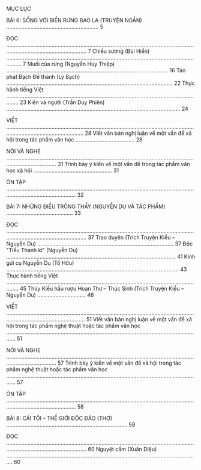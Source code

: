 MỤC LỤC

BÀI 6: SỐNG VỚI BIỂN RỪNG BAO LA (TRUYỆN NGẮN) ............................................................. 5

ĐỌC ................................................................................................................................................................................. 7
    Chiều sương (Bùi Hiển) ...................................................................................................................................... 7
    Muối của rừng (Nguyễn Huy Thiệp) ........................................................................................................... 16
    Tảo phát Bạch Đề thành (Lý Bạch) .............................................................................................................. 22
    Thực hành tiếng Việt .................................................................................................................................... 23
    Kiến và người (Trần Duy Phiên) ................................................................................................................... 24

VIẾT ............................................................................................................................................................................... 28
    Viết văn bản nghị luận về một vấn đề xã hội trong tác phẩm văn học ....................................... 28

NÓI VÀ NGHE ............................................................................................................................................................. 31
    Trình bày ý kiến về một vấn đề trong tác phẩm văn học xã hội .................................................... 31

ÔN TẬP .......................................................................................................................................................................... 32

BÀI 7: NHỮNG ĐIỀU TRÔNG THẤY (NGUYỄN DU VÀ TÁC PHẨM) ............................................ 33

ĐỌC ................................................................................................................................................................................. 37
    Trao duyên (Trích Truyện Kiều – Nguyễn Du) .......................................................................................... 37
    Độc "Tiểu Thanh kí" (Nguyễn Du) ................................................................................................................ 41
    Kính gửi cụ Nguyễn Du (Tố Hữu) .................................................................................................................. 43
    Thực hành tiếng Việt .................................................................................................................................... 45
    Thúy Kiều hầu rượu Hoạn Thư – Thúc Sinh (Trích Truyện Kiều – Nguyễn Du) ................................ 46

VIẾT ................................................................................................................................................................................ 51
    Viết văn bản nghị luận về một vấn đề xã hội trong tác phẩm nghệ thuật
    hoặc tác phẩm văn học .................................................................................................................................. 51

NÓI VÀ NGHE ............................................................................................................................................................. 57
    Trình bày ý kiến về một vấn đề xã hội trong tác phẩm nghệ thuật
    hoặc tác phẩm văn học .................................................................................................................................. 57

ÔN TẬP .......................................................................................................................................................................... 58

BÀI 8: CÁI TÔI – THẾ GIỚI ĐỘC ĐÁO (THƠ) ................................................................................ 59

ĐỌC ................................................................................................................................................................................. 60
    Nguyệt cầm (Xuân Diệu) ................................................................................................................................ 60